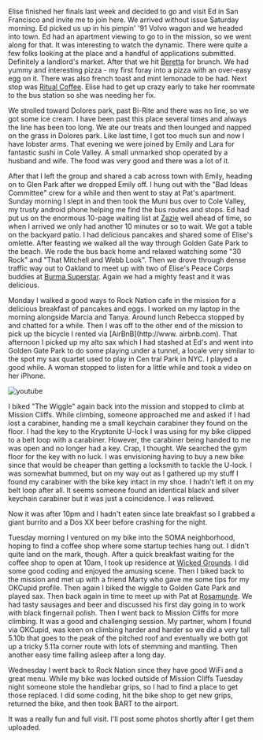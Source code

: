 Elise finished her finals last week and decided to go and visit Ed in San Francisco and invite me to join here. We arrived without issue Saturday morning. Ed picked us up in his pimpin' '91 Volvo wagon and we headed into town. Ed had an apartment viewing to go to in the mission, so we went along for that. It was interesting to watch the dynamic. There were quite a few folks looking at the place and a handful of applications submitted. Definitely a landlord's market. After that we hit [Beretta](http://berettasf.com/) for brunch. We had yummy and interesting pizza - my first foray into a pizza with an over-easy egg on it. There was also french toast and mint lemonade to be had. Next stop was [Ritual Coffee](http://www.ritualroasters.com/). Elise had to get up crazy early to take her roommate to the bus station so she was needing her fix.

We strolled toward Dolores park, past Bi-Rite and there was no line, so we got some ice cream. I have been past this place several times and always the line has been too long. We ate our treats and then lounged and napped on the grass in Dolores park. Like last time, I got too much sun and now I have lobster arms. That evening we were joined by Emily and Lara for fantastic sushi in Cole Valley. A small unmarked shop operated by a husband and wife. The food was very good and there was a lot of it.

After that I left the group and shared a cab across town with Emily, heading on to Glen Park after we dropped Emily off. I hung out with the "Bad Ideas Committee" crew for a while and then went to stay at Pat's apartment. Sunday morning I slept in and then took the Muni bus over to Cole Valley, my trusty android phone helping me find the bus routes and stops. Ed had put us on the enormous 10-page waiting list at [Zazie](http://www.zaziesf.com/home.html) well ahead of time, so when I arrived we only had another 10 minutes or so to wait. We got a table on the backyard patio. I had delicious pancakes and shared some of Elise's omlette. After feasting we walked all the way through Golden Gate Park to the beach. We rode the bus back home and relaxed watching some "30 Rock" and "That Mitchell and Webb Look". Then we drove through dense traffic way out to Oakland to meet up with two of Elise's Peace Corps buddies at [Burma Superstar](http://www.burmasuperstar.com/location.html). Again we had a mighty feast and it was delicious.

Monday I walked a good ways to Rock Nation cafe in the mission for a delicious breakfast of pancakes and eggs. I worked on my laptop in the morning alongside Marcia and Tanya. Around lunch Rebecca stopped by and chatted for a while. Then I was off to the other end of the mission to pick up the bicycle I rented via [AirBnB](http://www.
airbnb.com). That afternoon I picked up my alto sax which I had stashed at Ed's and went into Golden Gate Park to do some playing under a tunnel, a locale very similar to the spot my sax quartet used to play in Cen tral Park in NYC. I played a good while. A woman stopped to listen for a little while and took a video on her iPhone.

![youtube](https://www.youtube.com/embed/779YrQjKEsg)

I biked "The Wiggle" again back into the mission and stopped to climb at Mission Cliffs. While climbing, someone approached me and asked if I had lost a carabiner, handing me a small keychain carabiner they found on the floor. I had the key to the Kryptonite U-lock I was using for my bike clipped to a belt loop with a carabiner. However, the carabiner being handed to me was open and no longer had a key. Crap, I thought. We searched the gym floor for the key with no luck. I was envisioning having to buy a new bike since that would be cheaper than getting a locksmith to tackle the U-lock. I was somewhat bummed, but on my way out as I gathered up my stuff I found my carabiner with the bike key intact in my shoe. I hadn't left it on my belt loop after all. It seems someone found an identical black and silver keychain carabiner but it was just a coincidence. I was relieved.

Now it was after 10pm and I hadn't eaten since late breakfast so I grabbed a giant burrito and a Dos XX beer before crashing for the night.

Tuesday morning I ventured on my bike into the SOMA neighborhood, hoping to find a coffee shop where some startup techies hang out. I didn't quite land on the mark, though. After a quick breakfast waiting for the coffee shop to open at 10am, I took up residence at [Wicked Grounds](http://www.wickedgrounds.com/). I did some good coding and enjoyed the amusing scene. Then I biked back to the mission and met up with a friend Marty who gave me some tips for my OKCupid profile. Then again I biked the wiggle to Golden Gate Park and played sax. Then back again in time to meet up with Pat at [Rosamunde](http://rosamundesausagegrill.com/). We had tasty sausages and beer and discussed his first day going in to work with black fingernail polish. Then I went back to Mission Cliffs for more climbing. It was a good and challenging session. My partner, whom I found via OKCupid, was keen on climbing harder and harder so we did a very tall 5.10b that goes to the peak of the pitched roof and eventually we both got up a tricky 5.11a corner route with lots of stemming and mantling. Then another easy time falling asleep after a long day.

Wednesday I went back to Rock Nation since they have good WiFi and a great menu. While my bike was locked outside of Mission Cliffs Tuesday night someone stole the handlebar grips, so I had to find a place to get those replaced. I did some coding, hit the bike shop to get new grips, returned the bike, and then took BART to the airport.

It was a really fun and full visit. I'll post some photos shortly after I get them uploaded.
